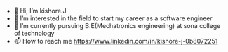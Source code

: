 - 👋 Hi, I’m kishore.J
- 👀 I’m interested in the field to start my career as a software engineer
- 🌱 I’m currently pursuing B.E(Mechatronics engineering) at sona college of technology
- 📫 How to reach me https://www.linkedin.com/in/kishore-j-0b8072251

<!---
kishore129/kishore129 is a ✨ special ✨ repository because its `README.md` (this file) appears on your GitHub profile.
You can click the Preview link to take a look at your changes.
--->
